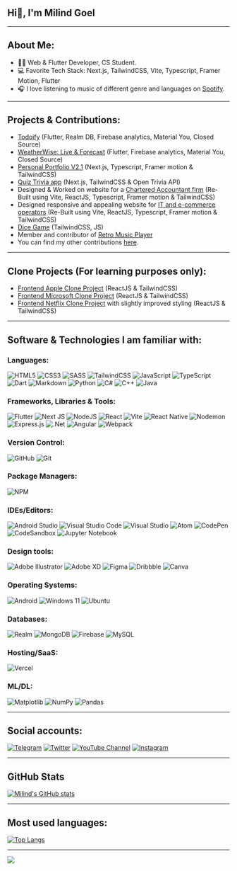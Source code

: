## Hi👋, I'm Milind Goel

---

## About Me:

-  👨‍💻 Web & Flutter Developer, CS Student.
-  💻 Favorite Tech Stack: Next.js, TailwindCSS, Vite, Typescript, Framer Motion, Flutter
-  🎧 I love listening to music of different genre and languages on [Spotify](https://open.spotify.com/playlist/39EzsLVomjolBfWYAd6Tw3).

---

## Projects & Contributions:

-  [Todoify](https://github.com/MGAndroidProjects/Todoify-Releases) (Flutter, Realm DB, Firebase analytics, Material You, Closed Source)
-  [WeatherWise: Live & Forecast](https://github.com/MGAndroidProjects/WeatherWise-Releases) (Flutter, Firebase analytics, Material You, Closed Source)
-  [Personal Portfolio V2.1](https://milindgoel.vercel.app/) (Next.js, Typescript, Framer motion & TailwindCSS)
-  [Quiz Trivia app](https://github.com/milindgoel15/quiztrivia) (Next.js, TailwindCSS & Open Trivia API)
-  Designed & Worked on website for a [Chartered Accountant firm](https://abhishekgoelandassociates.com) (Re-Built using Vite, ReactJS, Typescript, Framer motion & TailwindCSS)
-  Designed responsive and appealing website for [IT and e-commerce operators](http://mwsretail.in) (Re-Built using Vite, ReactJS, Typescript, Framer motion & TailwindCSS)
-  [Dice Game](https://milindgoel15.github.io/DiceGame/) (TailwindCSS, JS)
-  Member and contributor of [Retro Music Player](https://github.com/RetroMusicPlayer)
-  You can find my other contributions [here](https://github.com/milindgoel15?tab=repositories).

---

## Clone Projects (For learning purposes only):

-  [Frontend Apple Clone Project](https://milindgoel15.github.io/apple-clone/) (ReactJS & TailwindCSS)
-  [Frontend Microsoft Clone Project](https://milindgoel15.github.io/microsoft-clone/) (ReactJS & TailwindCSS)
-  [Frontend Netflix Clone Project](https://milindgoel15.github.io/netflix-clone/) with slightly improved styling (ReactJS & TailwindCSS)

---

## Software & Technologies I am familiar with:

### Languages:

![HTML5](https://img.shields.io/badge/html5-%23E34F26.svg?style=for-the-badge&logo=html5&logoColor=white)
![CSS3](https://img.shields.io/badge/css3-%231572B6.svg?style=for-the-badge&logo=css3&logoColor=white)
![SASS](https://img.shields.io/badge/SASS-hotpink.svg?style=for-the-badge&logo=SASS&logoColor=white)
![TailwindCSS](https://img.shields.io/badge/tailwindcss-%2338B2AC.svg?style=for-the-badge&logo=tailwind-css&logoColor=white)
![JavaScript](https://img.shields.io/badge/javascript-%23323330.svg?style=for-the-badge&logo=javascript&logoColor=%23F7DF1E)
![TypeScript](https://img.shields.io/badge/typescript-%23007ACC.svg?style=for-the-badge&logo=typescript&logoColor=white)
![Dart](https://img.shields.io/badge/dart-%230175C2.svg?style=for-the-badge&logo=dart&logoColor=white)
![Markdown](https://img.shields.io/badge/markdown-%23000000.svg?style=for-the-badge&logo=markdown&logoColor=white)
![Python](https://img.shields.io/badge/python-3670A0?style=for-the-badge&logo=python&logoColor=ffdd54)
![C#](https://img.shields.io/badge/c%23-%23239120.svg?style=for-the-badge&logo=c-sharp&logoColor=white)
![C++](https://img.shields.io/badge/c++-%2300599C.svg?style=for-the-badge&logo=c%2B%2B&logoColor=white)
![Java](https://img.shields.io/badge/java-%23ED8B00.svg?style=for-the-badge&logo=java&logoColor=white)

### Frameworks, Libraries & Tools:

![Flutter](https://img.shields.io/badge/Flutter-%2302569B.svg?style=for-the-badge&logo=Flutter&logoColor=white)
![Next JS](https://img.shields.io/badge/Next-black?style=for-the-badge&logo=next.js&logoColor=white)
![NodeJS](https://img.shields.io/badge/node.js-6DA55F?style=for-the-badge&logo=node.js&logoColor=white)
![React](https://img.shields.io/badge/react-%2320232a.svg?style=for-the-badge&logo=react&logoColor=%2361DAFB)
![Vite](https://img.shields.io/badge/vite-%23646CFF.svg?style=for-the-badge&logo=vite&logoColor=white)
![React Native](https://img.shields.io/badge/react_native-%2320232a.svg?style=for-the-badge&logo=react&logoColor=%2361DAFB)
![Nodemon](https://img.shields.io/badge/NODEMON-%23323330.svg?style=for-the-badge&logo=nodemon&logoColor=%BBDEAD)
![Express.js](https://img.shields.io/badge/express.js-%23404d59.svg?style=for-the-badge&logo=express&logoColor=%2361DAFB)
![.Net](https://img.shields.io/badge/.NET-5C2D91?style=for-the-badge&logo=.net&logoColor=white)
![Angular](https://img.shields.io/badge/angular-%23DD0031.svg?style=for-the-badge&logo=angular&logoColor=white)
![Webpack](https://img.shields.io/badge/webpack-%238DD6F9.svg?style=for-the-badge&logo=webpack&logoColor=black)

### Version Control:

![GitHub](https://img.shields.io/badge/GITHUB-181717?style=for-the-badge&logo=github&logoColor=white)
![Git](https://img.shields.io/badge/git-%23F05033.svg?style=for-the-badge&logo=git&logoColor=white)

### Package Managers:

![NPM](https://img.shields.io/badge/NPM-%23000000.svg?style=for-the-badge&logo=npm&logoColor=white)

### IDEs/Editors:

![Android Studio](https://img.shields.io/badge/Android--Studio-3DDC84?style=for-the-badge&logo=androidstudio&logoColor=white)
![Visual Studio Code](https://img.shields.io/badge/VISUAL--STUDIO--CODE-007ACC?style=for-the-badge&logo=visual-studio-code&logoColor=white)
![Visual Studio](https://img.shields.io/badge/Visual%20Studio-5C2D91.svg?style=for-the-badge&logo=visual-studio&logoColor=white)
![Atom](https://img.shields.io/badge/Atom-%2366595C.svg?style=for-the-badge&logo=atom&logoColor=white)
![CodePen](https://img.shields.io/badge/CodePen-white?style=for-the-badge&logo=codepen&logoColor=black)
![CodeSandbox](https://img.shields.io/badge/Codesandbox-040404?style=for-the-badge&logo=codesandbox&logoColor=DBDBDB)
![Jupyter Notebook](https://img.shields.io/badge/jupyter-%23FA0F00.svg?style=for-the-badge&logo=jupyter&logoColor=white)

### Design tools:

![Adobe Illustrator](https://img.shields.io/badge/adobeillustrator-%23FF9A00.svg?style=for-the-badge&logo=adobeillustrator&logoColor=white)
![Adobe XD](https://img.shields.io/badge/Adobe%20XD-470137?style=for-the-badge&logo=Adobe%20XD&logoColor=#FF61F6)
![Figma](https://img.shields.io/badge/figma-%23F24E1E.svg?style=for-the-badge&logo=figma&logoColor=white)
![Dribbble](https://img.shields.io/badge/Dribbble-EA4C89?style=for-the-badge&logo=dribbble&logoColor=white)
![Canva](https://img.shields.io/badge/Canva-%2300C4CC.svg?style=for-the-badge&logo=Canva&logoColor=white)

### Operating Systems:

![Android](https://img.shields.io/badge/Android-3DDC84?style=for-the-badge&logo=android&logoColor=white)
![Windows 11](https://img.shields.io/badge/Windows-0078D6?style=for-the-badge&logo=windows&logoColor=white)
![Ubuntu](https://img.shields.io/badge/Ubuntu-E95420?style=for-the-badge&logo=ubuntu&logoColor=white)

### Databases:

![Realm](https://img.shields.io/badge/Realm-39477F?style=for-the-badge&logo=realm&logoColor=white)
![MongoDB](https://img.shields.io/badge/MongoDB-%234ea94b.svg?style=for-the-badge&logo=mongodb&logoColor=white)
![Firebase](https://img.shields.io/badge/Firebase-039BE5?style=for-the-badge&logo=Firebase&logoColor=white)
![MySQL](https://img.shields.io/badge/mysql-%2300f.svg?style=for-the-badge&logo=mysql&logoColor=white)

### Hosting/SaaS:

![Vercel](https://img.shields.io/badge/vercel-%23000000.svg?style=for-the-badge&logo=vercel&logoColor=white)

### ML/DL:

![Matplotlib](https://img.shields.io/badge/Matplotlib-%23ffffff.svg?style=for-the-badge&logo=Matplotlib&logoColor=black)
![NumPy](https://img.shields.io/badge/numpy-%23013243.svg?style=for-the-badge&logo=numpy&logoColor=white)
![Pandas](https://img.shields.io/badge/pandas-%23150458.svg?style=for-the-badge&logo=pandas&logoColor=white)

---

## Social accounts:

[![Telegram](https://img.shields.io/badge/-Telegram-%23282a36?style=for-the-badge&logo=Telegram)](https://telegram.me/milindgoel15)
[![Twitter](https://img.shields.io/badge/-Twitter-%23282a36?style=for-the-badge&logo=Twitter)](https://www.twitter.com/millindgoel15)
[![YouTube Channel](https://img.shields.io/badge/-YouTube-%23282a36?style=for-the-badge&logoColor=ff0000&logo=YouTube)](https://www.youtube.com/milindgoel15)
[![Instagram](https://img.shields.io/badge/-Instagram-%23282a36.svg?style=for-the-badge&logo=Instagram&logoColor=23E4405F)](https://www.instagram.com/milindgoel15)

---

## GitHub Stats

[![Milind's GitHub stats](https://github-readme-stats.vercel.app/api?username=milindgoel15&theme=github_dark&count_private=true&show_icons=true)](https://github.com/anuraghazra/github-readme-stats)

---

## Most used languages:

[![Top Langs](https://github-readme-stats.vercel.app/api/top-langs/?username=milindgoel15&layout=compact&langs_count=8&theme=github_dark)](https://github.com/anuraghazra/github-readme-stats)

---

![](https://komarev.com/ghpvc/?username=MilindGoel15&style=for-the-badge)
